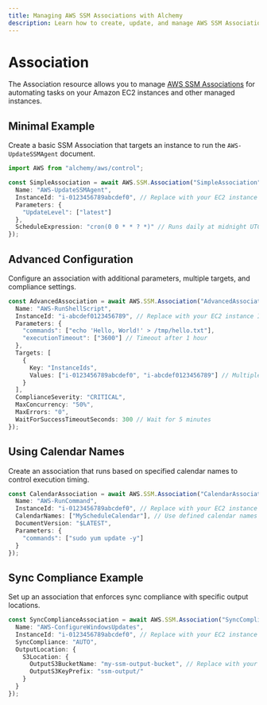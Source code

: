 ```yaml
---
title: Managing AWS SSM Associations with Alchemy
description: Learn how to create, update, and manage AWS SSM Associations using Alchemy Cloud Control.
---
```


# Association

The Association resource allows you to manage [AWS SSM Associations](https://docs.aws.amazon.com/ssm/latest/userguide/) for automating tasks on your Amazon EC2 instances and other managed instances.

## Minimal Example

Create a basic SSM Association that targets an instance to run the `AWS-UpdateSSMAgent` document.

```ts
import AWS from "alchemy/aws/control";

const SimpleAssociation = await AWS.SSM.Association("SimpleAssociation", {
  Name: "AWS-UpdateSSMAgent",
  InstanceId: "i-0123456789abcdef0", // Replace with your EC2 instance ID
  Parameters: {
    "UpdateLevel": ["latest"]
  },
  ScheduleExpression: "cron(0 0 * * ? *)" // Runs daily at midnight UTC
});
```

## Advanced Configuration

Configure an association with additional parameters, multiple targets, and compliance settings.

```ts
const AdvancedAssociation = await AWS.SSM.Association("AdvancedAssociation", {
  Name: "AWS-RunShellScript",
  InstanceId: "i-abcdef0123456789", // Replace with your EC2 instance ID
  Parameters: {
    "commands": ["echo 'Hello, World!' > /tmp/hello.txt"],
    "executionTimeout": ["3600"] // Timeout after 1 hour
  },
  Targets: [
    {
      Key: "InstanceIds",
      Values: ["i-0123456789abcdef0", "i-abcdef0123456789"] // Multiple instance IDs
    }
  ],
  ComplianceSeverity: "CRITICAL",
  MaxConcurrency: "50%",
  MaxErrors: "0",
  WaitForSuccessTimeoutSeconds: 300 // Wait for 5 minutes
});
```

## Using Calendar Names

Create an association that runs based on specified calendar names to control execution timing.

```ts
const CalendarAssociation = await AWS.SSM.Association("CalendarAssociation", {
  Name: "AWS-RunCommand",
  InstanceId: "i-0123456789abcdef0", // Replace with your EC2 instance ID
  CalendarNames: ["MyScheduleCalendar"], // Use defined calendar names
  DocumentVersion: "$LATEST",
  Parameters: {
    "commands": ["sudo yum update -y"]
  }
});
```

## Sync Compliance Example

Set up an association that enforces sync compliance with specific output locations.

```ts
const SyncComplianceAssociation = await AWS.SSM.Association("SyncComplianceAssociation", {
  Name: "AWS-ConfigureWindowsUpdates",
  InstanceId: "i-0123456789abcdef0", // Replace with your EC2 instance ID
  SyncCompliance: "AUTO",
  OutputLocation: {
    S3Location: {
      OutputS3BucketName: "my-ssm-output-bucket", // Replace with your S3 bucket name
      OutputS3KeyPrefix: "ssm-output/"
    }
  }
});
```